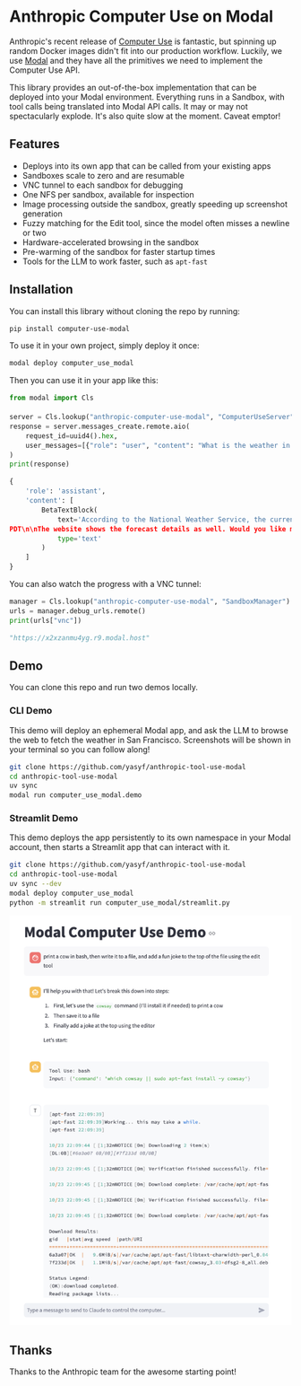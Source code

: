 # Anthropic Computer Use on Modal

Anthropic's recent release of [Computer Use](https://anthropic.com/news/3-5-models-and-computer-use) is fantastic, but spinning up random Docker images didn't fit into our production workflow. Luckily, we use [Modal](https://modal.com) and they have all the primitives we need to implement the Computer Use API.

This library provides an out-of-the-box implementation that can be deployed into your Modal environment. Everything runs in a Sandbox, with tool calls being translated into Modal API calls. It may or may not spectacularly explode. It's also quite slow at the moment. Caveat emptor!

## Features

- Deploys into its own app that can be called from your existing apps
- Sandboxes scale to zero and are resumable
- VNC tunnel to each sandbox for debugging
- One NFS per sandbox, available for inspection
- Image processing outside the sandbox, greatly speeding up screenshot generation
- Fuzzy matching for the Edit tool, since the model often misses a newline or two
- Hardware-accelerated browsing in the sandbox
- Pre-warming of the sandbox for faster startup times
- Tools for the LLM to work faster, such as `apt-fast`

## Installation

You can install this library without cloning the repo by running:

```bash
pip install computer-use-modal
```

To use it in your own project, simply deploy it once:

```bash
modal deploy computer_use_modal
```

Then you can use it in your app like this:

```python
from modal import Cls

server = Cls.lookup("anthropic-computer-use-modal", "ComputerUseServer")
response = server.messages_create.remote.aio(
    request_id=uuid4().hex,
    user_messages=[{"role": "user", "content": "What is the weather in San Francisco?"}],
)
print(response)
```

```python
{
    'role': 'assistant',
    'content': [
        BetaTextBlock(
            text='According to the National Weather Service, the current weather in San Francisco is:\n\nTemperature: 65°F (18°C)\nHumidity: 53%\nDewpoint: 48°F (9°C)\nLast update: October 23, 2:43 PM
PDT\n\nThe website shows the forecast details as well. Would you like me to provide the extended forecast for the coming days?',
            type='text'
        )
    ]
}
```

You can also watch the progress with a VNC tunnel:

```python
manager = Cls.lookup("anthropic-computer-use-modal", "SandboxManager")
urls = manager.debug_urls.remote()
print(urls["vnc"])
```

```python
"https://x2xzanmu4yg.r9.modal.host"
```

## Demo

You can clone this repo and run two demos locally.

### CLI Demo

This demo will deploy an ephemeral Modal app, and ask the LLM to browse the web to fetch the weather in San Francisco.
Screenshots will be shown in your terminal so you can follow along!

```bash
git clone https://github.com/yasyf/anthropic-tool-use-modal
cd anthropic-tool-use-modal
uv sync
modal run computer_use_modal.demo
```

### Streamlit Demo

This demo deploys the app persistently to its own namespace in your Modal account, then starts a Streamlit app that can interact with it.

```bash
git clone https://github.com/yasyf/anthropic-tool-use-modal
cd anthropic-tool-use-modal
uv sync --dev
modal deploy computer_use_modal
python -m streamlit run computer_use_modal/streamlit.py
```

![Streamlit Demo](demo.png)

## Thanks

Thanks to the Anthropic team for the awesome starting point!

